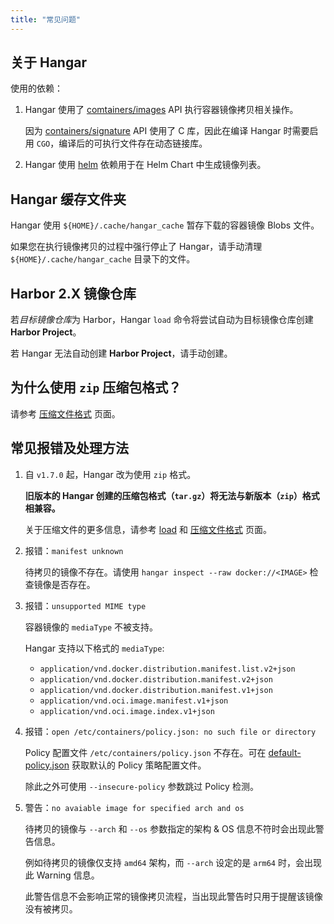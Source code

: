 ```yaml
---
title: "常见问题"
---
```


## 关于 Hangar

使用的依赖：

1. Hangar 使用了 [comtainers/images](https://github.com/containers/image) API 执行容器镜像拷贝相关操作。

    因为 [containers/signature](https://github.com/containers/signature) API 使用了 C 库，因此在编译 Hangar 时需要启用 `CGO`，编译后的可执行文件存在动态链接库。

1. Hangar 使用 [helm](https://github.com/helm/helm) 依赖用于在 Helm Chart 中生成镜像列表。

## Hangar 缓存文件夹

Hangar 使用 `${HOME}/.cache/hangar_cache` 暂存下载的容器镜像 Blobs 文件。

如果您在执行镜像拷贝的过程中强行停止了 Hangar，请手动清理 `${HOME}/.cache/hangar_cache` 目录下的文件。

## Harbor 2.X 镜像仓库

若*目标镜像仓库*为 Harbor，Hangar `load` 命令将尝试自动为目标镜像仓库创建 **Harbor Project**。

若 Hangar 无法自动创建 **Harbor Project**，请手动创建。

## 为什么使用 `zip` 压缩包格式？

请参考 [压缩文件格式](save/archive) 页面。

## 常见报错及处理方法

1. 自 `v1.7.0` 起，Hangar 改为使用 `zip` 格式。

    **旧版本的 Hangar 创建的压缩包格式（`tar.gz`）将无法与新版本（`zip`）格式相兼容。**

    关于压缩文件的更多信息，请参考 [load](load/load) 和 [压缩文件格式](load/archive) 页面。

1. 报错：`manifest unknown`

    待拷贝的镜像不存在。请使用 `hangar inspect --raw docker://<IMAGE>` 检查镜像是否存在。

1. 报错：`unsupported MIME type`

    容器镜像的 `mediaType` 不被支持。

    Hangar 支持以下格式的 `mediaType`:

    - `application/vnd.docker.distribution.manifest.list.v2+json`
    - `application/vnd.docker.distribution.manifest.v2+json`
    - `application/vnd.docker.distribution.manifest.v1+json`
    - `application/vnd.oci.image.manifest.v1+json`
    - `application/vnd.oci.image.index.v1+json`

1. 报错：`open /etc/containers/policy.json: no such file or directory`

    Policy 配置文件 `/etc/containers/policy.json` 不存在。可在 [default-policy.json](https://github.com/cnrancher/hangar/blob/main/default-policy.json) 获取默认的 Policy 策略配置文件。

    除此之外可使用 `--insecure-policy` 参数跳过 Policy 检测。

1. 警告：`no avaiable image for specified arch and os`

    待拷贝的镜像与 `--arch` 和 `--os` 参数指定的架构 & OS 信息不符时会出现此警告信息。

    例如待拷贝的镜像仅支持 `amd64` 架构，而 `--arch` 设定的是 `arm64` 时，会出现此 Warning 信息。

    此警告信息不会影响正常的镜像拷贝流程，当出现此警告时只用于提醒该镜像没有被拷贝。
